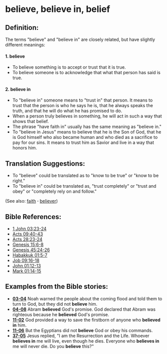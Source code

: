 # believe, believe in, belief #

## Definition: ##

The terms "believe" and "believe in" are closely related, but have slightly different meanings:

#### 1. believe ####

* To believe something is to accept or trust that it is true.
* To believe someone is to acknowledge that what that person has said is true.

#### 2. believe in ####

* To "believe in" someone means to "trust in" that person.  It means to trust that the person is who he says he is, that he always speaks the truth, and that he will do what he has promised to do.
* When a person truly believes in something, he will act in such a way that shows that belief.
* The phrase "have faith in" usually has the same meaning as "believe in."
* To "believe in Jesus" means to believe that he is the Son of God, that he is God himself who also became human and who died as a sacrifice to pay for our sins. It means to trust him as Savior and live in a way that honors him.

## Translation Suggestions: ##

* To "believe" could be translated as to "know to be true" or "know to be right."
* To "believe in" could be translated as, "trust completely" or "trust and obey" or "completely rely on and follow."

(See also: [faith](../kt/faith.md) **·** [believer](../kt/believer.md))

## Bible References: ##

* [1 John 03:23-24](https://door43.org/en/bible/notes/1jn/03/23)
* [Acts 09:40-43](https://door43.org/en/bible/notes/act/09/40)
* [Acts 28:23-24](https://door43.org/en/bible/notes/act/28/23)
* [Genesis 15:6-8](https://door43.org/en/bible/notes/gen/15/06)
* [Genesis 45:24-26](https://door43.org/en/bible/notes/gen/45/24)
* [Habakkuk 01:5-7](https://door43.org/en/bible/notes/hab/01/05)
* [Job 09:16-18](https://door43.org/en/bible/notes/job/09/16)
* [John 01:12-13](https://door43.org/en/bible/notes/jhn/01/12)
* [Mark 01:14-15](https://door43.org/en/bible/notes/mrk/01/14)

## Examples from the Bible stories: ##

* __[03-04](https://door43.org/en/obs/notes/frames/03-04)__ Noah warned the people about the coming flood and told them to turn to God, but they did not __believe__  him.
* __[04-08](https://door43.org/en/obs/notes/frames/04-08)__ Abram __believed__  God's promise. God declared that Abram was righteous because he __believed__  God's promise.
* __[11-02](https://door43.org/en/obs/notes/frames/11-02)__ God provided a way to save the firstborn of anyone who __believed in__  him.
* __[11-06](https://door43.org/en/obs/notes/frames/11-06)__ But the Egyptians did not __believe__  God or obey his commands.
* __[37-05](https://door43.org/en/obs/notes/frames/37-05)__ Jesus replied, "I am the Resurrection and the Life. Whoever __believes in__  me will live, even though he dies. Everyone who __believes in__  me will never die. Do you __believe__  this?"


